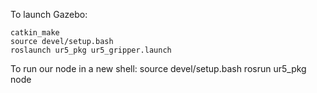 To launch Gazebo:

	catkin_make
	source devel/setup.bash
	roslaunch ur5_pkg ur5_gripper.launch

To run our node in a new shell:
	source devel/setup.bash	
	rosrun ur5_pkg node
